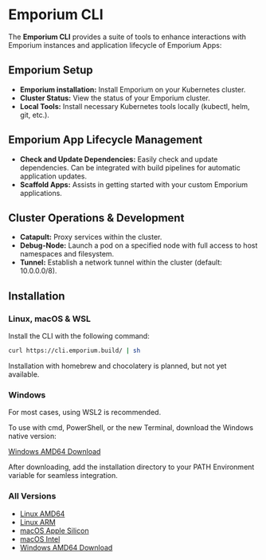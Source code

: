 # Emporium CLI

The **Emporium CLI** provides a suite of tools to enhance interactions with Emporium instances and application lifecycle of Emporium Apps:

## Emporium Setup
- **Emporium installation:** Install Emporium on your Kubernetes cluster.
- **Cluster Status:** View the status of your Emporium cluster.
- **Local Tools:** Install necessary Kubernetes tools locally (kubectl, helm, git, etc.).

## Emporium App Lifecycle Management
- **Check and Update Dependencies:** Easily check and update dependencies. Can be integrated with build pipelines for automatic application updates.
- **Scaffold Apps:** Assists in getting started with your custom Emporium applications.

## Cluster Operations & Development
- **Catapult:** Proxy services within the cluster.
- **Debug-Node:** Launch a pod on a specified node with full access to host namespaces and filesystem.
- **Tunnel:** Establish a network tunnel within the cluster (default: 10.0.0.0/8).

## Installation

### Linux, macOS & WSL 
Install the CLI with the following command:

```bash
curl https://cli.emporium.build/ | sh
```

Installation with homebrew and chocolatery is planned, but not yet available.

### Windows
For most cases, using WSL2 is recommended.

To use with cmd, PowerShell, or the new Terminal, download the Windows native version:

[Windows AMD64 Download](https://cli.emporium.build/bin/windows/amd64/emp.exe)

After downloading, add the installation directory to your PATH Environment variable for seamless integration.

### All Versions
- [Linux AMD64](https://cli.emporium.build/bin/linux/amd64/emp)
- [Linux ARM](https://cli.emporium.build/bin/linux/arm64/emp)
- [macOS Apple Silicon](https://cli.emporium.build/bin/darwin/arm64/emp)
- [macOS Intel](https://cli.emporium.build/bin/darwin/amd64/emp)
- [Windows AMD64 Download](https://cli.emporium.build/bin/windows/amd64/emp.exe)
